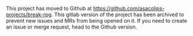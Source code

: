This project has moved to Github at https://github.com/asacolips-projects/break-rpg. This gitlab version of the project has been archived to prevent new issues and MRs from being opened on it. If you need to create an issue or merge request, head to the Github version.